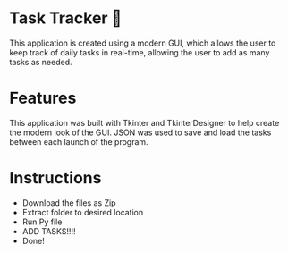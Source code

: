# Task Tracker 📓

This application is created using a modern GUI, which allows the user to keep track of daily tasks in real-time, allowing the user to add as many tasks as needed. 

# Features

This application was built with Tkinter and TkinterDesigner to help create the modern look of the GUI. 
JSON was used to save and load the tasks between each launch of the program.

# Instructions

- Download the files as Zip 
- Extract folder to desired location
- Run Py file
- ADD TASKS!!!!
- Done! 

